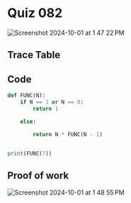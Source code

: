 # Quiz 082

<img width="max" alt="Screenshot 2024-10-01 at 1 47 22 PM" src="https://github.com/user-attachments/assets/eb9838d7-1289-4fc4-a1c6-28c7099207aa">

## Trace Table


## Code

```py
def FUNC(N):
    if N == 1 or N == 0:
        return 1

    else:

        return N * FUNC(N - 1)


print(FUNC(7))
```

## Proof of work
<img width="max" alt="Screenshot 2024-10-01 at 1 48 55 PM" src="https://github.com/user-attachments/assets/342f519b-c8d0-4c9b-acf4-46f94f82a92d">
